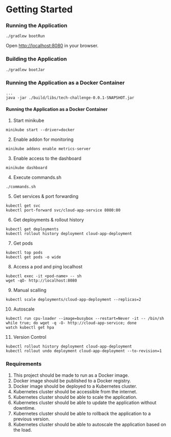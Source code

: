 # Getting Started

### Running the Application

```
./gradlew bootRun
```

Open [http://localhost:8080](http://localhost:8080) in your browser.

### Building the Application

```
./gradlew bootJar
```

### Running the Application as a Docker Container

```
...
java -jar ./build/libs/tech-challenge-0.0.1-SNAPSHOT.jar
```

#### Running the Application as a Docker Container
1. Start minikube
```
minikube start --driver=docker
```

2. Enable addon for monitoring
```
minikube addons enable metrics-server
```

3. Enable access to the dashboard
```
minikube dashboard
```

4. Execute commands.sh
```
./commands.sh
```

5. Get services & port forwarding
```
kubectl get svc
kubectl port-forward svc/cloud-app-service 8080:80
```

6. Get deployments & rollout history
```
kubectl get deployments
kubectl rollout history deployment cloud-app-deployment
```

7. Get pods
```
kubectl top pods
kubectl get pods -o wide
```

8. Access a pod and ping localhost
```
kubectl exec -it <pod-name> -- sh
wget -qO- http://localhost:8080
```

9. Manual scalling
```
kubectl scale deployments/cloud-app-deployment --replicas=2
```

10. Autoscale
```
kubectl run cpu-loader --image=busybox --restart=Never -it -- /bin/sh
while true; do wget -q -O- http://cloud-app-service; done
watch kubectl get hpa
```

11. Version Control
```
kubectl rollout history deployment cloud-app-deployment
kubectl rollout undo deployment cloud-app-deployment --to-revision=1
```

### Requirements

1. This project should be made to run as a Docker image.
2. Docker image should be published to a Docker registry.
3. Docker image should be deployed to a Kubernetes cluster.
4. Kubernetes cluster should be accessible from the internet.
5. Kubernetes cluster should be able to scale the application.
6. Kubernetes cluster should be able to update the application without downtime.
7. Kubernetes cluster should be able to rollback the application to a previous version.
8. Kubernetes cluster should be able to autoscale the application based on the load.
